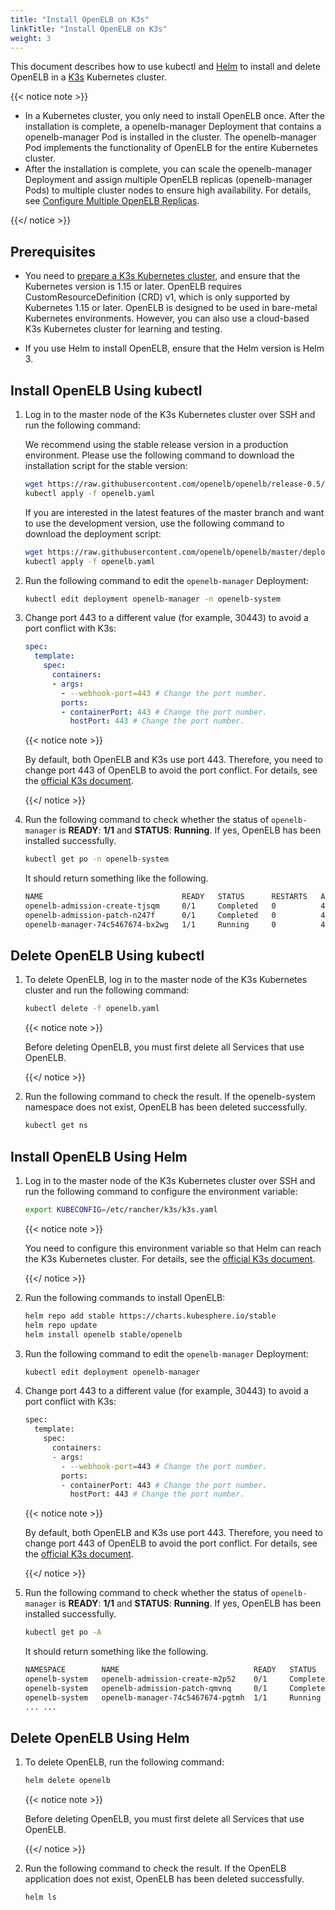 ```yaml
---
title: "Install OpenELB on K3s"
linkTitle: "Install OpenELB on K3s"
weight: 3
---
```


This document describes how to use kubectl and [Helm](https://helm.sh/) to install and delete OpenELB in a [K3s](https://k3s.io/) Kubernetes cluster.

{{< notice note >}}

- In a Kubernetes cluster, you only need to install OpenELB once. After the installation is complete, a openelb-manager Deployment that contains a openelb-manager Pod is installed in the cluster. The openelb-manager Pod implements the functionality of OpenELB for the entire Kubernetes cluster.
- After the installation is complete, you can scale the openelb-manager Deployment and assign multiple OpenELB replicas (openelb-manager Pods) to multiple cluster nodes to ensure high availability. For details, see [Configure Multiple OpenELB Replicas](/docs/getting-started/configuration/configure-multiple-openelb-replicas).

{{</ notice >}}

## Prerequisites

* You need to [prepare a K3s Kubernetes cluster](https://rancher.com/docs/k3s/latest/en/installation/), and ensure that the Kubernetes version is 1.15 or later. OpenELB requires CustomResourceDefinition (CRD) v1, which is only supported by Kubernetes 1.15 or later. OpenELB is designed to be used in bare-metal Kubernetes environments. However, you can also use a cloud-based K3s Kubernetes cluster for learning and testing.

* If you use Helm to install OpenELB, ensure that the Helm version is Helm 3.

## Install OpenELB Using kubectl

1. Log in to the master node of the K3s Kubernetes cluster over SSH and run the following command:

   We recommend using the stable release version in a production environment. Please use the following command to download the installation script for the stable version:
   
   ```bash
   wget https://raw.githubusercontent.com/openelb/openelb/release-0.5/deploy/openelb.yaml
   kubectl apply -f openelb.yaml
   ```
   
   If you are interested in the latest features of the master branch and want to use the development version, use the following command to download the deployment script:
   
   ```bash
   wget https://raw.githubusercontent.com/openelb/openelb/master/deploy/openelb.yaml
   kubectl apply -f openelb.yaml
   ```
   
2. Run the following command to edit the `openelb-manager` Deployment:

   ```bash
   kubectl edit deployment openelb-manager -n openelb-system
   ```

3. Change port 443 to a different value (for example, 30443) to avoid a port conflict with K3s:

   ```yaml
   spec:
     template:
       spec:
         containers:
         - args:
           - --webhook-port=443 # Change the port number.
           ports:
           - containerPort: 443 # Change the port number.
             hostPort: 443 # Change the port number.
   ```

   {{< notice note >}}

   By default, both OpenELB and K3s use port 443. Therefore, you need to change port 443 of OpenELB to avoid the port conflict. For details, see the [official K3s document](https://rancher.com/docs/k3s/latest/en/networking/#traefik-ingress-controller).

   {{</ notice >}}  
   

4. Run the following command to check whether the status of `openelb-manager` is **READY**: **1/1** and **STATUS**: **Running**. If yes, OpenELB has been installed successfully.

   ```bash
   kubectl get po -n openelb-system
   ```

   It should return something like the following.

   ```bash
   NAME                               READY   STATUS      RESTARTS   AGE
   openelb-admission-create-tjsqm     0/1     Completed   0          41s
   openelb-admission-patch-n247f      0/1     Completed   0          41s
   openelb-manager-74c5467674-bx2wg   1/1     Running     0          41s
   ```

## Delete OpenELB Using kubectl

1. To delete OpenELB, log in to the master node of the K3s Kubernetes cluster and run the following command:

   ```bash
   kubectl delete -f openelb.yaml
   ```

   {{< notice note >}}

   Before deleting OpenELB, you must first delete all Services that use OpenELB.

   {{</ notice >}}

2. Run the following command to check the result. If the openelb-system namespace does not exist, OpenELB has been deleted successfully.

   ```bash
   kubectl get ns
   ```
   

## Install OpenELB Using Helm

1. Log in to the master node of the K3s Kubernetes cluster over SSH and run the following command to configure the environment variable:

   ```bash
   export KUBECONFIG=/etc/rancher/k3s/k3s.yaml
   ```

   {{< notice note >}}

   You need to configure this environment variable so that Helm can reach the K3s Kubernetes cluster. For details, see the [official K3s document](https://rancher.com/docs/k3s/latest/en/cluster-access/).

   {{</ notice >}}

2. Run the following commands to install OpenELB:

   ```bash 
   helm repo add stable https://charts.kubesphere.io/stable
   helm repo update
   helm install openelb stable/openelb
   ```

3. Run the following command to edit the `openelb-manager` Deployment:

   ```bash
   kubectl edit deployment openelb-manager
   ```

4. Change port 443 to a different value (for example, 30443) to avoid a port conflict with K3s:

   ```bash
   spec:
     template:
       spec:
         containers:
         - args:
           - --webhook-port=443 # Change the port number.
           ports:
           - containerPort: 443 # Change the port number.
             hostPort: 443 # Change the port number.
   ```

   {{< notice note >}}

   By default, both OpenELB and K3s use port 443. Therefore, you need to change port 443 of OpenELB to avoid the port conflict. For details, see the [official K3s document](https://rancher.com/docs/k3s/latest/en/networking/#traefik-ingress-controller).

   {{</ notice >}}

5. Run the following command to check whether the status of `openelb-manager` is **READY**: **1/1** and **STATUS**: **Running**. If yes, OpenELB has been installed successfully.

   ```bash
   kubectl get po -A
   ```

   It should return something like the following.
   
   ```bash
   NAMESPACE        NAME                              READY   STATUS      RESTARTS   AGE
   openelb-system   openelb-admission-create-m2p52    0/1     Completed   0          32s
   openelb-system   openelb-admission-patch-qmvnq     0/1     Completed   0          31s
   openelb-system   openelb-manager-74c5467674-pgtmh  1/1     Running     0          32s
   ... ...
   ```
   
   

## Delete OpenELB Using Helm

1. To delete OpenELB, run the following command:

   ```bash
   helm delete openelb
   ```

   {{< notice note >}}

   Before deleting OpenELB, you must first delete all Services that use OpenELB.

   {{</ notice >}}

2. Run the following command to check the result. If the OpenELB application does not exist, OpenELB has been deleted successfully.

   ```bash
   helm ls
   ```
